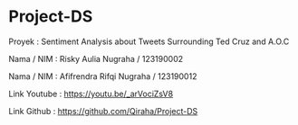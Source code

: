 # Project-DS
Proyek : Sentiment Analysis about Tweets Surrounding Ted Cruz and A.O.C


Nama / NIM : Risky Aulia Nugraha / 123190002

Nama / NIM : Afifrendra Rifqi Nugraha / 123190012

Link Youtube : https://youtu.be/_arVociZsV8

Link Github : https://github.com/Qiraha/Project-DS
